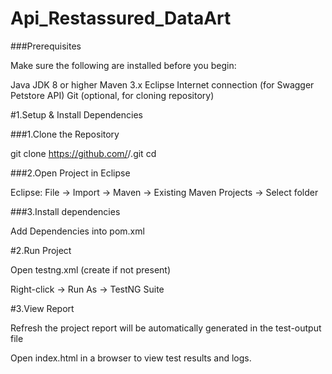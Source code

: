# Api_Restassured_DataArt

###Prerequisites

Make sure the following are installed before you begin:

Java JDK 8 or higher
Maven 3.x
Eclipse
Internet connection (for Swagger Petstore API)
Git (optional, for cloning repository)


#1.Setup & Install Dependencies

###1.Clone the Repository

git clone https://github.com/<your-username>/<your-repo-name>.git
cd <your-repo-name>

###2.Open Project in Eclipse

Eclipse: File → Import → Maven → Existing Maven Projects → Select folder

###3.Install dependencies

Add Dependencies into pom.xml

#2.Run Project

Open testng.xml (create if not present)

Right-click → Run As → TestNG Suite

#3.View Report

Refresh the project report will be automatically generated in the test-output file

Open index.html in a browser to view test results and logs.
